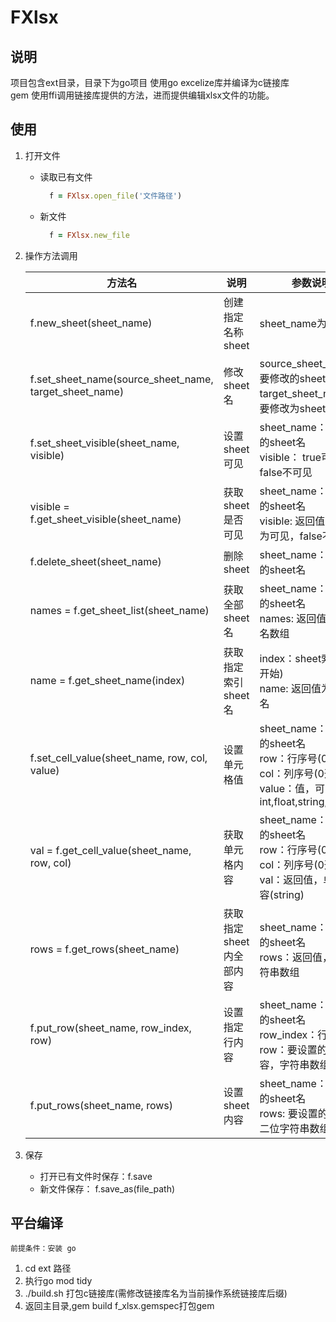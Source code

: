 # FXlsx
## 说明
项目包含ext目录，目录下为go项目
使用go excelize库并编译为c链接库    
gem 使用ffi调用链接库提供的方法，进而提供编辑xlsx文件的功能。
## 使用

1. 打开文件
    - 读取已有文件
      ```ruby
        f = FXlsx.open_file('文件路径')
      ```
    - 新文件
      ```ruby
        f = FXlsx.new_file
      ```
2. 操作方法调用

    | 方法名 | 说明 | 参数说明 |
    | ---- | ---- | ---- |
    | f.new_sheet(sheet_name) | 创建指定名称sheet | sheet_name为指定名 |
    | f.set_sheet_name(source_sheet_name, target_sheet_name) | 修改sheet名 | source_sheet_name：要修改的sheet名<br/>target_sheet_name：要修改为sheet名 |
    | f.set_sheet_visible(sheet_name, visible) | 设置sheet可见 | sheet_name：要操作的sheet名<br/>visible： true可见，false不可见 |
    | visible = f.get_sheet_visible(sheet_name) | 获取sheet是否可见 | sheet_name：要操作的sheet名<br/> visible: 返回值 true则为可见，false不可见 |
    | f.delete_sheet(sheet_name) | 删除sheet | sheet_name：要操作的sheet名 |
    | names = f.get_sheet_list(sheet_name) | 获取全部sheet名 | sheet_name：要操作的sheet名<br/>names: 返回值为sheet名数组 |
    | name = f.get_sheet_name(index) | 获取指定索引sheet名 | index：sheet索引值(0开始)<br/>name: 返回值为sheet名 |
    | f.set_cell_value(sheet_name, row, col, value) | 设置单元格值 | sheet_name：要操作的sheet名<br/>row：行序号(0开始) <br/>col：列序号(0开始) <br/> value：值，可为int,float,string,nil |
    | val = f.get_cell_value(sheet_name, row, col) | 获取单元格内容 |sheet_name：要操作的sheet名<br/>row：行序号(0开始) <br/>col：列序号(0开始) <br/> val：返回值，单元格内容(string) |
    | rows = f.get_rows(sheet_name) | 获取指定sheet内全部内容 | sheet_name：要操作的sheet名<br/>rows：返回值，二维字符串数组 |
    | f.put_row(sheet_name, row_index, row) | 设置指定行内容 | sheet_name：要操作的sheet名<br/>row_index：行索引<br/> row：要设置的行内容，字符串数组 |
    | f.put_rows(sheet_name, rows) | 设置sheet内容 |  sheet_name：要操作的sheet名<br/>rows: 要设置的内容，二位字符串数组 |

3. 保存
    - 打开已有文件时保存：f.save  
    - 新文件保存： f.save_as(file_path)

## 平台编译
    前提条件：安装 go
1. cd ext 路径
2. 执行go mod tidy
3. ./build.sh 打包c链接库(需修改链接库名为当前操作系统链接库后缀)
4. 返回主目录,gem build f_xlsx.gemspec打包gem